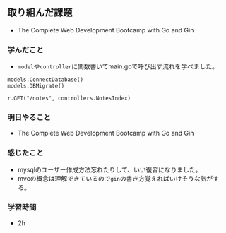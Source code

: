 ## 取り組んだ課題
- The Complete Web Development Bootcamp with Go and Gin

### 学んだこと
- `model`や`controller`に関数書いてmain.goで呼び出す流れを学べました。
```
models.ConnectDatabase()
models.DBMigrate()

r.GET("/notes", controllers.NotesIndex)
```


### 明日やること
- The Complete Web Development Bootcamp with Go and Gin


### 感じたこと
- mysqlのユーザー作成方法忘れたりして、いい復習になりました。
- mvcの概念は理解できているので`gin`の書き方覚えればいけそうな気がする。

### 学習時間
- 2h